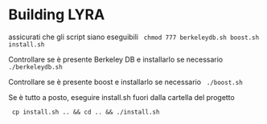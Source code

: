 # Building LYRA


assicurati che gli script siano eseguibili
``` chmod 777 berkeleydb.sh boost.sh install.sh```

Controllare se è presente Berkeley DB e installarlo se necessario
``` ./berkeleydb.sh```

Controllare se è presente boost e installarlo se necessario
``` ./boost.sh```

Se è tutto a posto, eseguire install.sh fuori dalla cartella del progetto

``` cp install.sh .. && cd .. && ./install.sh```